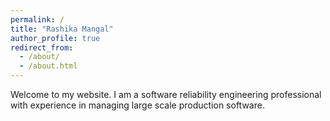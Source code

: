 ```yaml
---
permalink: /
title: "Rashika Mangal"
author_profile: true
redirect_from: 
  - /about/
  - /about.html
---
```


Welcome to my website. I am a software reliability engineering professional with experience in managing large scale production software.
